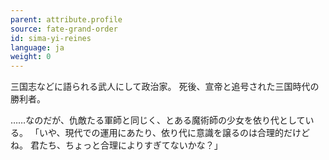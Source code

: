 ```yaml
---
parent: attribute.profile
source: fate-grand-order
id: sima-yi-reines
language: ja
weight: 0
---
```


三国志などに語られる武人にして政治家。
死後、宣帝と追号された三国時代の勝利者。

……なのだが、仇敵たる軍師と同じく、とある魔術師の少女を依り代としている。
「いや、現代での運用にあたり、依り代に意識を譲るのは合理的だけどね。
君たち、ちょっと合理によりすぎてないかな？」
